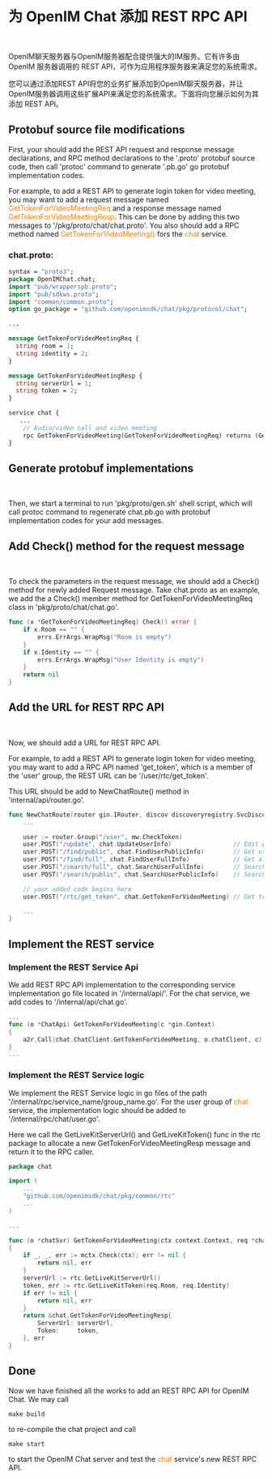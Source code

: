 # 为 OpenIM Chat 添加 REST RPC API
</br>

OpenIM聊天服务器与OpenIM服务器配合提供强大的IM服务。它有许多由 OpenIM 服务器调用的 REST API，可作为应用程序服务器来满足您的系统需求。

您可以通过添加REST API将您的业务扩展添加到OpenIM聊天服务器，并让OpenIM服务器调用这些扩展API来满足您的系统需求。下面将向您展示如何为其添加 REST API。

## Protobuf source file modifications

First, your should add the REST API request and response message declarations, and RPC method declarations to the '.proto' protobuf source code, then call 'protoc' command to generate '.pb.go' go protobuf implementation codes.

For example, to add a REST API to generate login token for video meeting, you may want to add a request message named <font color="#FF8000">GetTokenForVideoMeetingReq</font> and a response message named <font color="#FF8000">GetTokenForVideoMeetingResp</font>. This can be done by adding this two messages to '/pkg/proto/chat/chat.proto'. You also should add a RPC method named <font color="#FF8000">GetTokenForVideoMeeting()</font> fors the <font color="#FF8000">chat</font> service.

### chat.proto:

```proto
syntax = "proto3";
package OpenIMChat.chat;
import "pub/wrapperspb.proto";
import "pub/sdkws.proto";
import "common/common.proto";
option go_package = "github.com/openimsdk/chat/pkg/protocol/chat";

...

message GetTokenForVideoMeetingReq {
  string room = 1;
  string identity = 2;
}

message GetTokenForVideoMeetingResp {
  string serverUrl = 1;
  string token = 2;
}

service chat {
   ...
    // Audio/video call and video meeting
    rpc GetTokenForVideoMeeting(GetTokenForVideoMeetingReq) returns (GetTokenForVideoMeetingResp);
}
```

## Generate protobuf implementations
</br>

Then, we start a terminal to run 'pkg/proto/gen.sh' shell script, which will call protoc command to regenerate chat.pb.go with protobuf implementation codes for your add messages.


## Add Check() method for the request message
</br>

To check the parameters in the request message, we should add a Check() method for newly added Request message. Take chat.proto as an example, we add the a Check() member method for GetTokenForVideoMeetingReq class in 'pkg/proto/chat/chat.go'.

```go
func (x *GetTokenForVideoMeetingReq) Check() error {
    if x.Room == "" {
        errs.ErrArgs.WrapMsg("Room is empty")
    }
    if x.Identity == "" {
        errs.ErrArgs.WrapMsg("User Identity is empty")
    }
    return nil
}
```


## Add the URL for REST RPC API
</br>

Now, we should add a URL for REST RPC API.

For example, to add a REST API to generate login token for video meeting, you may want to add a RPC API named 'get_token', which is a member of the 'user' group, the REST URL can be '/user/rtc/get_token'.

This URL should be add to NewChatRoute() method in 'internal/api/router.go'.

```go
func NewChatRoute(router gin.IRouter, discov discoveryregistry.SvcDiscoveryRegistry) {
    ...

	user := router.Group("/user", mw.CheckToken)
	user.POST("/update", chat.UpdateUserInfo)                 // Edit personal information
	user.POST("/find/public", chat.FindUserPublicInfo)        // Get user's public information
	user.POST("/find/full", chat.FindUserFullInfo)            // Get all information of the user
	user.POST("/search/full", chat.SearchUserFullInfo)        // Search user's public information
	user.POST("/search/public", chat.SearchUserPublicInfo)    // Search all information of the user

    // your added code begins here
	user.POST("/rtc/get_token", chat.GetTokenForVideoMeeting) // Get token for video meeting

    ...
}
```

## Implement the REST service

### Implement the REST Service Api

We add REST RPC API implementation to the corresponding service implementation go file located in '/internal/api/'. For the chat service, we add codes to '/internal/api/chat.go'.

```go
...
func (o *ChatApi) GetTokenForVideoMeeting(c *gin.Context)
{
	a2r.Call(chat.ChatClient.GetTokenForVideoMeeting, o.chatClient, c)
}
...
```

### Implement the REST Service logic

We implement the REST Service logic in go files of the path '/internal/rpc/service_name/group_name.go'. For the user group of <font color="#FF8000">chat</font> service, the implementation logic should be added to '/internal/rpc/chat/user.go'.

Here we call the GetLiveKitServerUrl() and GetLiveKitToken() func in the rtc package to allocate a new GetTokenForVideoMeetingResp message and return it to the RPC caller.

```go
package chat

import (
    ...
    "github.com/openimsdk/chat/pkg/common/rtc"
    ...
)

...

func (o *chatSvr) GetTokenForVideoMeeting(ctx context.Context, req *chat.GetTokenForVideoMeetingReq) (*chat.GetTokenForVideoMeetingResp, error)
{
    if _, _, err := mctx.Check(ctx); err != nil {
        return nil, err
    }
    serverUrl := rtc.GetLiveKitServerUrl()
    token, err := rtc.GetLiveKitToken(req.Room, req.Identity)
    if err != nil {
        return nil, err
    }
    return &chat.GetTokenForVideoMeetingResp{
        ServerUrl: serverUrl,
        Token:     token,
    }, err
}
```

## Done

Now we have finished all the works to add an REST RPC API for OpenIM Chat. We may call

```shell
make build
```
to re-compile the chat project and call

```shell
make start
```
to start the OpenIM Chat server and test the <font color="#FF8000">chat</font> service's new REST RPC API.

### 